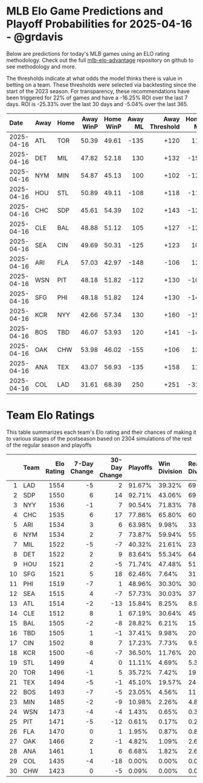 # MLB Elo Game Predictions and Playoff Probabilities for 2025-04-16 - @grdavis
Below are predictions for today's MLB games using an ELO rating methodology. Check out the full [mlb-elo-advantage](https://github.com/grdavis/mlb-elo-advantage) repository on github to see methodology and more.

The thresholds indicate at what odds the model thinks there is value in betting on a team. These thresholds were selected via backtesting since the start of the 2023 season. For transparency, these recommendations have been triggered for 22% of games and have a -16.25% ROI over the last 7 days. ROI is -25.33% over the last 30 days and -5.04% over the last 365.

| Date       | Away   | Home   |   Away WinP |   Home WinP |   Away ML |   Away Threshold |   Home ML |   Home Threshold |
|:-----------|:-------|:-------|------------:|------------:|----------:|-----------------:|----------:|-----------------:|
| 2025-04-16 | ATL    | TOR    |       50.39 |       49.61 |      -135 |             +120 |       114 |             +124 |
| 2025-04-16 | DET    | MIL    |       47.82 |       52.18 |       130 |             +132 |      -155 |             +113 |
| 2025-04-16 | NYM    | MIN    |       54.87 |       45.13 |       100 |             +102 |      -120 |             +146 |
| 2025-04-16 | HOU    | STL    |       50.89 |       49.11 |      -108 |             +118 |      -112 |             +126 |
| 2025-04-16 | CHC    | SDP    |       45.61 |       54.39 |       102 |             +143 |      -122 |             +104 |
| 2025-04-16 | CLE    | BAL    |       48.88 |       51.12 |       105 |             +127 |      -125 |             +117 |
| 2025-04-16 | SEA    | CIN    |       49.69 |       50.31 |      -125 |             +123 |       105 |             +121 |
| 2025-04-16 | ARI    | FLA    |       57.03 |       42.97 |      -148 |             -106 |       124 |             +158 |
| 2025-04-16 | WSN    | PIT    |       48.18 |       51.82 |      -112 |             +130 |      -108 |             +114 |
| 2025-04-16 | SFG    | PHI    |       48.18 |       51.82 |       124 |             +130 |      -148 |             +114 |
| 2025-04-16 | KCR    | NYY    |       42.66 |       57.34 |       130 |             +160 |      -155 |             -107 |
| 2025-04-16 | BOS    | TBD    |       46.07 |       53.93 |       120 |             +141 |      -142 |             +106 |
| 2025-04-16 | OAK    | CHW    |       53.98 |       46.02 |      -155 |             +106 |       130 |             +141 |
| 2025-04-16 | ANA    | TEX    |       43.07 |       56.93 |      -135 |             +158 |       114 |             -105 |
| 2025-04-16 | COL    | LAD    |       31.61 |       68.39 |       250 |             +251 |      -310 |             -160 |

# Team Elo Ratings
This table summarizes each team's Elo rating and their chances of making it to various stages of the postseason based on 2304 simulations of the rest of the regular season and playoffs

|    | Team   |   Elo Rating |   7-Day Change |   30-Day Change | Playoffs   | Win Division   | Reach Div. Rd.   | Reach CS   | Reach WS   | Win WS   |
|---:|:-------|-------------:|---------------:|----------------:|:-----------|:---------------|:-----------------|:-----------|:-----------|:---------|
|  1 | LAD    |         1554 |             -5 |               2 | 91.67%     | 39.32%         | 69.14%           | 37.67%     | 22.27%     | 13.80%   |
|  2 | SDP    |         1550 |              6 |              14 | 92.71%     | 43.06%         | 69.97%           | 37.63%     | 21.66%     | 13.85%   |
|  3 | NYY    |         1536 |             -1 |               7 | 90.54%     | 71.83%         | 78.95%           | 47.83%     | 28.08%     | 14.63%   |
|  4 | CHC    |         1535 |              6 |              17 | 77.86%     | 65.80%         | 60.94%           | 31.86%     | 15.76%     | 8.64%    |
|  5 | ARI    |         1534 |              3 |               6 | 63.98%     | 9.98%          | 33.64%           | 14.76%     | 7.25%      | 4.21%    |
|  6 | NYM    |         1534 |              2 |               7 | 73.87%     | 59.94%         | 55.25%           | 28.73%     | 12.76%     | 7.03%    |
|  7 | MIL    |         1522 |             -5 |              -7 | 40.32%     | 21.61%         | 23.83%           | 11.37%     | 4.34%      | 2.21%    |
|  8 | DET    |         1522 |              2 |               9 | 83.64%     | 55.34%         | 64.32%           | 35.20%     | 17.80%     | 7.73%    |
|  9 | HOU    |         1521 |              2 |              -5 | 71.74%     | 47.48%         | 51.35%           | 26.26%     | 13.28%     | 5.30%    |
| 10 | SFG    |         1521 |              5 |              18 | 62.46%     | 7.64%          | 31.51%           | 14.19%     | 6.81%      | 3.43%    |
| 11 | PHI    |         1519 |             -7 |               1 | 48.96%     | 30.30%         | 30.51%           | 13.80%     | 5.69%      | 2.82%    |
| 12 | SEA    |         1515 |              4 |              -7 | 57.73%     | 30.03%         | 37.85%           | 18.84%     | 8.77%      | 3.26%    |
| 13 | ATL    |         1514 |             -2 |             -13 | 15.84%     | 8.25%          | 8.94%            | 4.21%      | 1.39%      | 0.48%    |
| 14 | CLE    |         1512 |              8 |               1 | 67.19%     | 30.64%         | 45.79%           | 21.48%     | 10.24%     | 4.51%    |
| 15 | BAL    |         1505 |             -2 |              -8 | 28.82%     | 6.21%          | 15.49%           | 6.34%      | 3.04%      | 1.09%    |
| 16 | TBD    |         1505 |              1 |              -1 | 37.41%     | 9.98%          | 20.70%           | 8.98%      | 3.99%      | 1.17%    |
| 17 | CIN    |         1502 |              8 |               7 | 17.23%     | 7.73%          | 9.51%            | 3.60%      | 1.30%      | 0.56%    |
| 18 | KCR    |         1500 |             -6 |              -7 | 36.50%     | 11.76%         | 20.49%           | 9.59%      | 4.21%      | 1.39%    |
| 19 | STL    |         1499 |              4 |               0 | 11.11%     | 4.69%          | 5.30%            | 1.95%      | 0.65%      | 0.26%    |
| 20 | TOR    |         1496 |             -1 |               5 | 35.72%     | 7.42%          | 19.36%           | 7.42%      | 3.43%      | 1.09%    |
| 21 | TEX    |         1494 |             -5 |              -1 | 45.10%     | 19.57%         | 24.48%           | 10.50%     | 4.43%      | 1.69%    |
| 22 | BOS    |         1493 |             -7 |              -5 | 23.05%     | 4.56%          | 11.11%           | 4.60%      | 1.87%      | 0.65%    |
| 23 | MIN    |         1485 |             -2 |              -9 | 10.98%     | 2.26%          | 4.86%            | 1.69%      | 0.61%      | 0.17%    |
| 24 | WSN    |         1473 |             -4 |              -4 | 1.43%      | 0.65%          | 0.39%            | 0.09%      | 0.04%      | 0.00%    |
| 25 | PIT    |         1471 |             -5 |             -12 | 0.61%      | 0.17%          | 0.26%            | 0.04%      | 0.04%      | 0.00%    |
| 26 | FLA    |         1470 |              0 |               1 | 1.95%      | 0.87%          | 0.82%            | 0.09%      | 0.04%      | 0.00%    |
| 27 | OAK    |         1466 |              2 |              -1 | 4.82%      | 1.09%          | 2.60%            | 0.61%      | 0.09%      | 0.04%    |
| 28 | ANA    |         1461 |              1 |               6 | 6.68%      | 1.82%          | 2.60%            | 0.65%      | 0.17%      | 0.00%    |
| 29 | COL    |         1435 |             -4 |             -18 | 0.00%      | 0.00%          | 0.00%            | 0.00%      | 0.00%      | 0.00%    |
| 30 | CHW    |         1423 |              0 |              -5 | 0.09%      | 0.00%          | 0.04%            | 0.00%      | 0.00%      | 0.00%    |